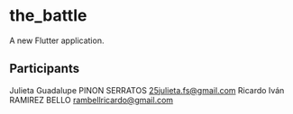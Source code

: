 # the_battle

A new Flutter application.

## Participants

Julieta Guadalupe PINON SERRATOS 25julieta.fs@gmail.com
Ricardo Iván RAMIREZ BELLO rambellricardo@gmail.com
